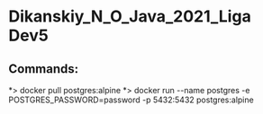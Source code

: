 # Dikanskiy_N_O_Java_2021_Liga Dev5

## Commands:
*> docker pull postgres:alpine
*> docker run --name postgres -e POSTGRES_PASSWORD=password -p 5432:5432 postgres:alpine
